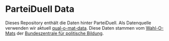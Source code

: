 # ParteiDuell Data

Dieses Repository enthält die Daten hinter ParteiDuell. Als Datenquelle verwenden wir
aktuell [qual-o-mat-data](https://github.com/gockelhahn/qual-o-mat-data). Diese Daten
stammen vom [Wahl-O-Mats](https://www.wahl-o-mat.de/) der [Bundeszentrale für 
politische Bildung](https://www.bpb.de/politik/wahlen/wahl-o-mat/). 

